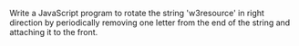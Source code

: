 Write a JavaScript program to rotate the string 'w3resource' in right direction by periodically removing one letter from the end of the string and attaching it to the front.  